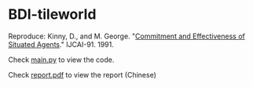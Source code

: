 # BDI-tileworld

Reproduce: Kinny, D., and M. George. "[Commitment and Effectiveness of Situated Agents](https://www.ijcai.org/Proceedings/91-1/Papers/014.pdf)." IJCAI-91. 1991.

Check [main.py](./main.py) to view the code.

Check [report.pdf](./report.pdf) to view the report (Chinese)
